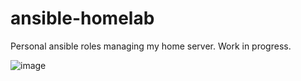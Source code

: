 # ansible-homelab
Personal ansible roles managing my home server. Work in progress.

![image](https://github.com/tarosbubbletea/ansible-homelab/assets/6438425/bdb25bf8-0dc7-47da-9374-cae6a4d2ee5a)
